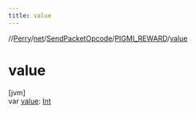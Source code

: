 ```yaml
---
title: value
---
```

//[Perry](../../../../index.html)/[net](../../index.html)/[SendPacketOpcode](../index.html)/[PIGMI_REWARD](index.html)/[value](value.html)



# value



[jvm]\
var [value](value.html): [Int](https://kotlinlang.org/api/latest/jvm/stdlib/kotlin/-int/index.html)




